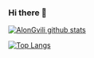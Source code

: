 ### Hi there 👋

[![AlonGvili github stats](https://github-readme-stats.vercel.app/api?username=alongvili&show_icons=true&theme=dracula)](https://github.com/anuraghazra/github-readme-stats)

[![Top Langs](https://github-readme-stats.vercel.app/api/top-langs/?username=alongvili&show_icons=true&theme=dracula)](https://github.com/anuraghazra/github-readme-stats)
